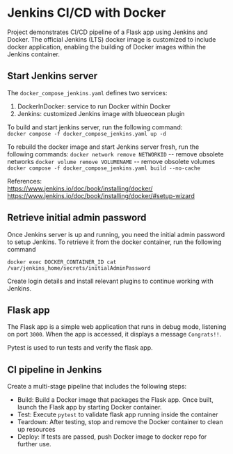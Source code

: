 
# Jenkins CI/CD with Docker

Project demonstrates CI/CD pipeline of a Flask app using Jenkins and Docker. 
The official Jenkins (LTS) docker image is customized to include docker application, enabling 
the building of Docker images within the Jenkins container.

## Start Jenkins server
The `docker_compose_jenkins.yaml` defines two services: 
1. DockerInDocker: service to run Docker within Docker
2. Jenkins: customized Jenkins image with blueocean plugin

To build and start jenkins server, run the following command:  
`docker compose -f docker_compose_jenkins.yaml up -d`

To rebuild the docker image and start Jenkins server fresh, run the following commands:
`docker network remove NETWORKID`   -- remove obsolete networks
`docker volume remove VOLUMENAME`   -- remove obsolete volumes
`docker compose -f docker_compose_jenkins.yaml build --no-cache`

References:  
    https://www.jenkins.io/doc/book/installing/docker/
    https://www.jenkins.io/doc/book/installing/docker/#setup-wizard

## Retrieve initial admin password
Once Jenkins server is up and running, you need the initial admin password to setup Jenkins. 
To retrieve it from the docker container, run the following command

`docker exec DOCKER_CONTAINER_ID cat /var/jenkins_home/secrets/initialAdminPassword`

Create login details and install relevant plugins to continue working with Jenkins.

## Flask app
The Flask app is a simple web application that runs in debug mode, listening on port `3000`. When the app is accessed,
it displays a message `Congrats!!`. 

Pytest is used to run tests and verify the flask app.

## CI pipeline in Jenkins
Create a multi-stage pipeline that includes the following steps:
* Build: Build a Docker image that packages the Flask app. Once built, launch the Flask app by starting Docker container.
* Test: Execute `pytest` to validate flask app running inside the container
* Teardown: After testing, stop and remove the Docker container to clean up resources
* Deploy: If tests are passed, push Docker image to docker repo for further use.

